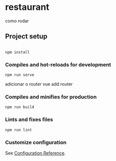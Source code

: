 # restaurant

como rodar

## Project setup
```

npm install
```

### Compiles and hot-reloads for development
```
npm run serve
```
adicionar o router
vue add router

### Compiles and minifies for production
```
npm run build
```

### Lints and fixes files
```
npm run lint
```

### Customize configuration
See [Configuration Reference](https://cli.vuejs.org/config/).
